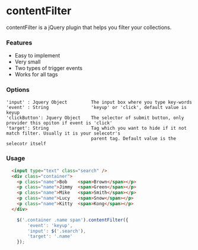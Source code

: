 # contentFilter
contentFilter is a jQuery plugin that helps you filter your collections.
### Features
- Easy to implement
- Very small
- Two types of trigger events
- Works for all tags

### Options
```
'input' : Jquery Object  		The input box where you type key-words
'event' : String         		'keyup' or 'click', default value is keyup
'clickButton': Jquery Object	The selector of submit button, only provider this opiton if event is 'click'
'target': String				Tag which you want to hide if it not match filter. Usually it is your selecotr's 
								parent tag. Default value is the selecotr itself
```
### Usage
```html
  <input type="text" class="search" />
  <div class="container">
    <p class="name">Bob    <span>Brown</span></p>
    <p class="name">Jimmy  <span>Green</span></p>
    <p class="name">Mike   <span>Smith</span></p>
    <p class="name">Lucy   <span>Snow</span></p>
    <p class="name">Kitty  <span>Kong</span></p>
  </div>
```
```javascript
	$('.container .name span').contentFilter({
    	'event': 'keyup',
		'input': $('.search'),
		'target': '.name'
	});
```